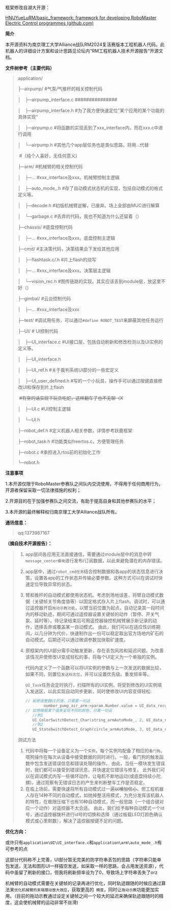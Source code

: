 框架修改自湖大开源：

[HNUYueLuRM/basic_framework: framework for developing RoboMaster Electric Control programmes (github.com)](https://github.com/HNUYueLuRM/basic_framework)

**简介** 

本开源资料为南京理工大学Alliance战队RM2024复活赛版本工程机器人代码。此机器人的详细设计方案和设计思路见论坛内“RM工程机器人技术开源报告“开源文档。

**文件树参考（主要代码）**

> application/
>
> ├─airpump/								#气泵/气推杆的相关控制代码
>
> │　├─airpump_interface.c		###############
>
> │　├─airpump_interface.h		#为了我方便快速定位”某个应用的某个功能的具体实现“
>
> │　├─airpump.c							#将函数的实现丢到了xxx_interface内，而在xxx.c中进行调用
>
> │　└─airpump.h							#其他几个app层任务也是类似思路，将用...代替
>
> ​															#（纯个人喜好，无任何意义)
>
> ├─arm/											#机械臂的相关控制代码
>
> │　├─...											#xxx_interface及xxx。机械臂控制主逻辑
>
> │　├─auto_mode_.h					#存了自动模式状态机的实现，包括自动模式的格式定义等。
>
> │　├─decode.h							#初版机械臂逆解，已废弃。场上全部由MUC进行解算
>
> │　└─garbage.c							#丢弃的代码，我也不知道为什么还留着（）
>
> ├─chassis/								#底盘控制代码
>
> │　├─...									#xxx_interface及xxx。底盘控制主逻辑
>
> ├─cmd/									#主决策代码，决策结果会下发给其他应用
>
> │　├─flashtask.c/.h						#片上flash的烧写
>
> │　├─...											#xxx_interface及xxx。决策层主逻辑
>
> │　└─vision_rec.h							#图传链路的实现。其实应该丢到module层，放这里不好（）
>
> ├─gimbal/								#云台控制代码
>
> │　├─...										#xxx_interface及xxx
>
> ├─test/									#调试用任务，可以通过`#define ROBOT_TEST`来屏蔽其他任务运行
>
> ├─UI/										# UI控制代码
>
> │　├─UI_interface.c				#UI接口层，包括自动刷新和修改检测以及UI实例的定义等。
>
> │　├─UI_interface.h
>
> │　├─UI_ref.h							#关于裁判系统UI部分的一些宏定义
>
> │　├─UI_user_defined.h			#写的一个小玩具，操作手可以通过按键直接修改UI和保存到片上flash
>
> ​															~~#有空的话实现下玩贪吃蛇，这样翻车了也不无聊（X~~
>
> │　├─UI.c								#UI控制主逻辑
>
> │　└─UI.h
>
> ├─robot_def.h						#定义机器人相关参数，详情参考跃鹿框架
>
> ├─robot_task.h						#功能类似freertos.c，方便管理任务
>
> ├─robot.c								 #承担进入rtos前的初始化工作
>
> └─robot.h

**注意事项**

1.本开源仅限于RoboMaster参赛队之间队内交流使用，不得用于任何商用行为，开源者保留采取一切法律措施的权利；

2.开源目的在于加强参赛队之间交流，有助于提高自身和其他参赛队的水平；

3.本开源的最终解释权归南京理工大学Alliance战队所有。

**通讯信息：**

> qq:1373987167

**（摘自技术开源报告）：**

> 1. app层间各应用无法直接通信，需要通过module层中的消息中转`message_center模块`进行发布/订阅数据，以此来避免潜在的内存错误。
>
> 2. app层中，通过`robot_cmd任务`结合控制数据和各app的状态信息进行决策，设置各app的工作状态并传输必要参数。这种方式可以在调试时快速定位导致异常的状态。
>
> 3. 臂和推杆的自动模式都使用状态机。考虑到场地误差，将臂自动模式数据（关键帧关节角度值等）以固定格式存入片上flash。调试时，可以通过遥控器开启`拖动示教功能`，以臂当前位置为起点，自动记录其一段时间内的移动轨迹，期间可通过遥控器设置关键帧的动作（暂停、开关气泵、延时等）。待记录结束后可用遥控器操控机械臂展示新记录的动作，选择丢弃或覆盖某一自动模式。
>    由此，我们可以在适应性训练期间，以几分钟为代价，快速制作出一份可以稳定取出官方场地内矿石的自动模式。后期还可以通过微调参数加快取矿速度。
>
> 4. 原框架内的UI部分需手动触发更新，存在丢包风险和延迟问题。为改善该情况并使修改UI变成轻松的事，将每个UI定义为一个单独的实例。
>
>    代码内定义了一个函数可以将UI实例的参数与上一次发送的数据比较，如果不同，则置位`发送标志位`，并可以设置优先级、重发频率等。
>
>    `UI_Task`任务会定时执行，扫描所有的UI实例，将受到修改的UI实例填入发送区，以此实现自动同步更新，同时使修改UI内容变得轻松:
>
>    ```c
>    // 如修改整数UI的值，只需要一句话
>            number_pump_air_arm->param.Number.value = UI_data_recv.pump_air_arm;
>    // 如想根据某个值来呈现不同的颜色，只需一句话
>    	//例1
>    	UI_ColorSwitchDetect_Char(string_armAutoMode_, 2, UI_data_recv.arm_selected_mode_state, Graphic_Color_Orange, Graphic_Color_Cyan);
>    	//例2	
>    	UI_StateSwitchDetect_Graph(circle_armAutoMode, 3, UI_data_recv.arm_mode, Graphic_Color_White, Graphic_Color_Green, Graphic_Color_Yellow);
>    ```
>
> 测试方法
>
> 1. 代码中将每一个设备定义为一个`实例`，每个实例均配备了相应的`看门狗`，喂狗操作在每次从设备中接受数据的同时进行。一般，看门狗的触发函数中包含发送错误信息和错误处理的操作。
>    由此，当任一模块发生错误时，我们都可以接受到错误讯息，并快速定位错误与修复。
>    此外我们可以在调试模式内写一些循环动作，让电机不断地运动(或底盘持续小陀螺)，通过观察有无错误日志的产生来判断整车工作是否稳定。
> 2. 在临上场前，需要快速将所有自动模式过一遍~~以增加信心~~。但工程机器人存在14种不同的自动模式，如抛掉整活用模式，为充分发挥该机器人的特性，在极限压缩下也有10种自动模式，而一般思路（一个组合键对应一个动作）对遥控器不太合适。
>    由此，我们给予每种自动模式一个id号，通过遥控器拨杆进行id号的切换和选择（通过板载LED灯颜色确认模式或心里默数），解决了遥控器按键不足的问题。

**优化方向：**

或许只有`application\UI\UI_interface.c`和`application\arm\auto_mode_.h`有可参考的点

这部分代码称不上完善，UI部分暂无完美的防字符串丢包的思路（字符串只能单包发送，无法和图形UI一样插空发送，如采取一样的思路，会占用发送资源），代码中虽留了刷新的接口，但我将刷新频率设为了0，导致场上字符串丢失了orz

机械臂的自动模式需要在关键帧的记录再进行优化，同时轨迹跟随的时候应通过算法来`优化机械臂的末端摆动放大效应`，获取更高的` 精度`，同时让`拖动示教`功能更加实用。（目前的拖动示教通过设定关键帧之间一个较大的延迟来确保轨迹跟随时的精度，这会使机械臂的运动非常不丝滑)

